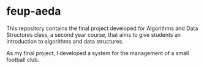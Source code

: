 # feup-aeda

This repository contains the final project developed for Algorithms and Data Structures class, a second year course, that aims to give students an introduction to algorithms and data structures.

As my final project, I developed a system for the management of a small football club.
